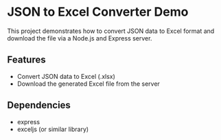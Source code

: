 # JSON to Excel Converter Demo

This project demonstrates how to convert JSON data to Excel format and download the file via a Node.js and Express server.

## Features

- Convert JSON data to Excel (.xlsx)
- Download the generated Excel file from the server

## Dependencies

- express
- exceljs (or similar library)